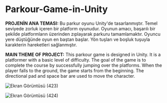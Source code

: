 # Parkour-Game-in-Unity

**PROJENİN ANA TEMASI:**
Bu parkur oyunu Unity'de tasarlanmıştır. Temel seviyede zorluk içeren bir platform oyunudur. Oyunun amacı, başarılı bir şekilde platformların üzerinden zıplayarak parkuru tamamlamaktır. Oyuncu yere düştüğünde oyun en baştan başlar. Yön tuşları ve boşluk tuşuyla karakterin hareketleri sağlanmıştır.

**MAIN THEME OF PROJECT:**
This parkour game is designed in Unity. It is a platformer with a basic level of difficulty. The goal of the game is to complete the course by successfully jumping over the platforms. When the player falls to the ground, the game starts from the beginning. The directional pad and space bar are used to move the character.


![Ekran Görüntüsü (423)](https://github.com/user-attachments/assets/6416eb4f-5285-4b97-86f1-74297c7459a6)

![Ekran Görüntüsü (424)](https://github.com/user-attachments/assets/8d51e7fa-8096-4807-a1da-9400fda7b63b)
